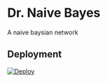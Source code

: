 # Dr. Naive Bayes

A naive baysian network

## Deployment

[![Deploy](https://www.herokucdn.com/deploy/button.svg)](https://heroku.com/deploy)